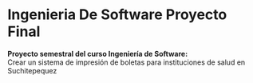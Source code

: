 # Ingenieria De Software Proyecto Final
**Proyecto semestral del curso Ingeniería de Software:** <br>
Crear un sistema de impresión de boletas para instituciones de salud en Suchitepequez

